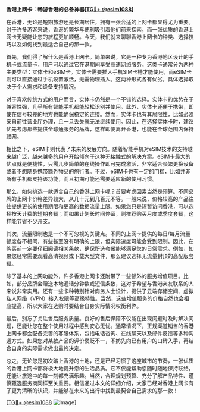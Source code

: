 **香港上网卡：畅游香港的必备神器[[TG💪+ @esim1088](https://t.me/s/esim1088)]**

在香港，无论是短期旅游还是长期居住，拥有一张合适的上网卡都显得尤为重要。对于许多游客来说，香港的繁华与便利吸引着他们前来探索，而一张优质的香港上网卡无疑能让您的旅程更加顺畅。今天，我们就来聊聊香港上网卡的种类、选择技巧以及如何找到最适合自己的那一款。

首先，我们得了解什么是香港上网卡。简单来说，它是一种专为香港地区设计的手机卡或流量卡，用户可以通过它在港期间享受高速网络服务。这类卡通常分为两种主要类型：实体卡和eSIM卡。实体卡需要插入手机SIM卡槽才能使用，而eSIM卡则可以直接通过手机设置激活，无需物理插入。这两种形式各有优劣，具体选择取决于个人需求和设备支持情况。

对于喜欢传统方式的用户而言，实体卡仍然是一个不错的选择。实体卡的优势在于兼容性强，几乎所有智能手机都能轻松识别并使用。此外，实体卡还便于携带，即使在信号较差的地方也能确保稳定的连接。然而，实体卡也有其局限性，比如必须亲自前往营业厅办理，且一旦丢失就无法继续使用。因此，在选择实体卡时，建议优先考虑那些提供全球通服务的品牌，这样即便离开香港，也能在全球范围内保持联网。

相比之下，eSIM卡则代表了未来的发展方向。随着智能手机对eSIM技术的支持越来越广泛，越来越多的用户开始倾向于这种无接触式的解决方案。eSIM卡最大的优点就是便捷性，只需几步简单的在线操作即可完成激活，非常适合频繁更换设备或者不想随身携带额外物品的旅行者。不过，eSIM卡也有一定的门槛，比如并非所有手机都支持该功能，而且初期可能还需要适应新的使用习惯。

那么，如何挑选一款适合自己的香港上网卡呢？首要考虑因素当然是预算。不同品牌的上网卡价格差异较大，从几十元到几百元不等。一般来说，价格较高的产品往往提供更长的使用期限和更高的数据流量上限。如果您只是短暂访问香港，可以选择按天计费的短期套餐；而如果计划长时间停留，则推荐购买月度或季度套餐，这样能节省不少开支。

其次，流量限制也是一个不可忽视的关键点。不同的上网卡提供的每日/每月流量额度各不相同，有些甚至没有明确的上限，但实际速度可能会受到限制。因此，在购买前一定要仔细阅读相关条款，确保所选套餐能够满足您的日常需求。例如，如果您经常需要观看高清视频或下载大型文件，那么建议选择无流量封顶的高配版套餐。

除了基本的上网功能外，许多香港上网卡还附带了一些额外的服务增值项目。比如，部分品牌会赠送本地通话分钟数或短信条数，这对于希望与香港亲友联系的人来说非常实用。还有一些卡种特别针对商务人士设计，提供了云端存储空间、虚拟私人网络（VPN）接入权限等高级特性。当然，这些增值服务的价格自然也会相应提高，所以大家在选购时要结合自身实际情况权衡利弊。

最后，别忘了关注售后服务质量。良好的售后保障不仅能在出现问题时及时解决问题，还能让您在整个使用过程中感到安心无忧。通常情况下，正规渠道销售的香港上网卡都会配备完善的客服体系，包括电话咨询、在线聊天以及邮件反馈等多种沟通方式。如果您对某款产品的评价褒贬不一，不妨先向已有用户的口碑入手，再结合自身的实际需求做出最终决定。

总之，无论您是初次踏上香港的土地，还是已经习惯了这座城市的节奏，一张优质的香港上网卡都将极大地提升您的生活品质。它不仅能帮助您随时随地保持联络，还能让旅途中的每一刻都充满乐趣。当然，合理规划预算、充分了解产品特性、谨慎甄选服务商同样至关重要。相信通过本文的详细介绍，大家已经对香港上网卡有了更为清晰的认识，并能够在未来的出行中找到最契合自己需求的那一款！

[[TG💪+ @esim1088](https://t.me/s/esim1088) ![Image](https://i.postimg.cc/4NQfJmqS/Snipaste-2025-05-13-00-14-12.png)]
